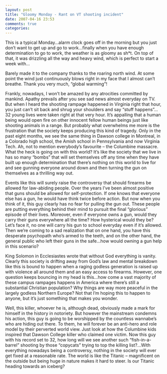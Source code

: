 ```yaml
---
layout: post
title: "Gloomy Monday - Rant on VT shooting incident"
date: 2007-04-16 23:53
comments: true
categories: 
---
```

This is a typical Monday…alarm clock goes off in the morning but you just don’t want to get up and go to work…finally when you have enough determination to go to work, the weather is as gloomy as sh\*t.  On top of that, it was drizzling all the way and heavy wind, which is perfect to start a week with…

Barely made it to the company thanks to the roaring north wind.  At some point the wind just continuously blows right in my face that I almost can’t breathe.  Thank you very much, “global warming”!

Frankly, nowadays, I won’t be amazed by any atrocities committed by mankind.  Apathy prevails after you see sad news almost everyday on TV.  But when I heard the shooting rampage happened in Virginia right that hour, you just can’t sit back and shrug your shoulders and say “stuff happens”…32 young lives were taken right at that very hour.  It’s appalling that a human being would open fire on other innocent fellow human beings just like shooting animals in a range.  But probably what overwhelms me more is the frustration that the society keeps producing this kind of tragedy.  Only in the past eight months, we see the same thing in Dawson college in Montreal, in a Colorado high school, the Amish school in Pennsylvania and now Virginia Tech.  Ah, not to mention everybody’s favourite – the Columbine massacre.  What the heck is going on with this world?  It’s like the society that we live in has so many “bombs” that will set themselves off any time when they have built up enough determination that there’s nothing on this world to live for and see gunning everyone around down and then turning the gun on themselves as a thrilling way out.

Events like this will surely raise the controversy that should firearms be allowed for law-abiding people.  Over the years I’ve been almost positive that guns should be allowed for self-protection.  If one knows that everyone else has a gun, he would have think twice before action.  But now when you think of it, this guy clearly has no fear for pulling the gun out.  These people are putting everything behind their mind to pursuit the final “glorious” episode of their lives.  Moreover, even if everyone owns a gun, would they carry their guns everywhere all the time?  How hysterical would they be?  Let’s face it, no one will carry his gun to school everyday even if it’s allowed.  Then we’re coming to a sad realization that on one hand, you have this desperate psychopath who’s armed to the teeth, and on the other hand, the general public who left their guns in the safe…how would owning a gun help in this scenario?

King Solomon in Ecclesiastes wrote that without God everything is vanity.  Clearly this society is drifting away from God’s law and mental breakdown like this is bound to happen when a raging godless generation is raised up with violence all around them and an easy access to firearms.  However, one question keeps bouncing in my head is this…how come a vast majority of these campus rampages happens in America where there’s still a substantial Christian population?  Why things are way more peaceful in the largely godless Northern Europe?  Not that I’m hoping this to happen to anyone, but it’s just something that makes you wonder.

Well, this killer, whoever he is, although dead, obviously made a mark for himself in the history in notoriety.  But however the mainstream condemns his action, this guy is going to be worshipped by the countless wannabe’s who are hiding out there.  To them, he will forever be an anti-hero and role model by their perverted world view.  Just look at how the Columbine kids inspired that Dawson College killer who claimed one victim.  Now this guy with his record set to 32, how long will we see another such “fish-in-a-barrel” shooting by those “copycats” trying to top the killing list?…With everything nowadays being a controversy, nothing in the society will ever get fixed at a reasonable rate.  The world is like the Titanic – magnificent on the outside but being huge in nature makes it hard to steer.  Is our Titanic heading towards an iceberg?
